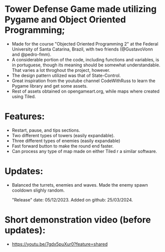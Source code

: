 # Tower Defense Game made utilizing Pygame and Object Oriented Programming;

- Made for the course "Objected Oriented Programming 2" at the Federal University of Santa Catarina, Brazil, with two friends (@GustavoVonn and @pedro-fmm).
- A considerable portion of the code, including functions and variables, is in portuguese, though its meaning should be somewhat understandable. That varies a lot throghout the project, however.
- The design pattern utilized was that of State-Control.
- Great inspiration from the youtube channel CodeWithRuss to learn the Pygame library and get some assets.
- Rest of assets obtained on opengameart.org, while maps where created using Tiled.

# Features:
- Restart, pause, and tips sections.
- Two different types of towers (easily expandable).
- Three different types of enemies (easily expandable)
- Fast forward button to make the round end faster.
- Can process any type of map made on either Tiled r a similar software.

# Updates:
- Balanced the turrets, enemies and waves. Made the enemy spawn cooldown slighly random.

   "Release" date: 05/12/2023. Added on github: 25/03/2024.

# Short demonstration video (before updates):
- https://youtu.be/7gdx5puXur0?feature=shared
